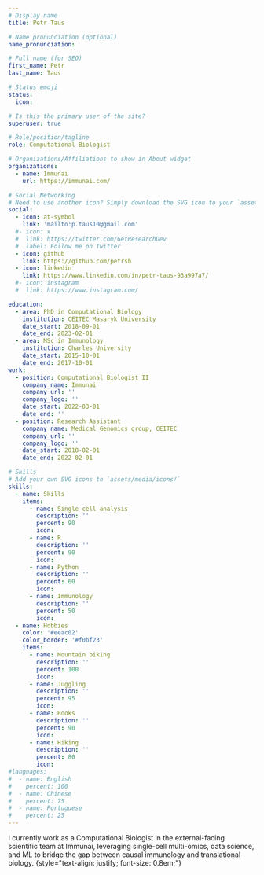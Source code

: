 ```yaml
---
# Display name
title: Petr Taus

# Name pronunciation (optional)
name_pronunciation: 

# Full name (for SEO)
first_name: Petr
last_name: Taus

# Status emoji
status:
  icon: 

# Is this the primary user of the site?
superuser: true

# Role/position/tagline
role: Computational Biologist

# Organizations/Affiliations to show in About widget
organizations:
  - name: Immunai
    url: https://immunai.com/

# Social Networking
# Need to use another icon? Simply download the SVG icon to your `assets/media/icons/` folder.
social:
  - icon: at-symbol
    link: 'mailto:p.taus10@gmail.com'
  #- icon: x
  #  link: https://twitter.com/GetResearchDev
  #  label: Follow me on Twitter
  - icon: github
    link: https://github.com/petrsh
  - icon: linkedin
    link: https://www.linkedin.com/in/petr-taus-93a997a7/
  #- icon: instagram
  #  link: https://www.instagram.com/

education:
  - area: PhD in Computational Biology
    institution: CEITEC Masaryk University
    date_start: 2018-09-01
    date_end: 2023-02-01
  - area: MSc in Immunology
    institution: Charles University
    date_start: 2015-10-01
    date_end: 2017-10-01
work:
  - position: Computational Biologist II 
    company_name: Immunai
    company_url: ''
    company_logo: ''
    date_start: 2022-03-01
    date_end: ''
  - position: Research Assistant
    company_name: Medical Genomics group, CEITEC
    company_url: ''
    company_logo: ''
    date_start: 2018-02-01
    date_end: 2022-02-01

# Skills
# Add your own SVG icons to `assets/media/icons/`
skills:
  - name: Skills
    items:
      - name: Single-cell analysis
        description: ''
        percent: 90
        icon: 
      - name: R
        description: ''
        percent: 90
        icon: 
      - name: Python
        description: ''
        percent: 60
        icon: 
      - name: Immunology
        description: ''
        percent: 50
        icon: 
  - name: Hobbies
    color: '#eeac02'
    color_border: '#f0bf23'
    items:
      - name: Mountain biking
        description: ''
        percent: 100
        icon: 
      - name: Juggling
        description: ''
        percent: 95
        icon: 
      - name: Books
        description: ''
        percent: 90
        icon: 
      - name: Hiking
        description: ''
        percent: 80
        icon: 
#languages:
#  - name: English
#    percent: 100
#  - name: Chinese
#    percent: 75
#  - name: Portuguese
#    percent: 25
---
```


I currently work as a Computational Biologist in the external-facing scientific team at Immunai, leveraging single-cell multi-omics, data science, and ML to bridge the gap between causal immunology and translational biology.
{style="text-align: justify; font-size: 0.8em;"}
